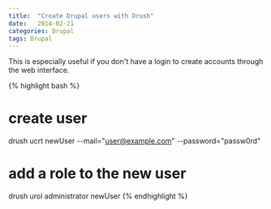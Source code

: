 ```yaml
---
title:  "Create Drupal users with Drush"
date:   2014-02-21
categories: Drupal
tags: Drupal
---
```


This is especially useful if you don't have a login to create accounts through the web interface.

{% highlight bash %}
# create user
drush ucrt newUser --mail="user@example.com" --password="passw0rd"
# add a role to the new user
drush urol administrator newUser
{% endhighlight %}

